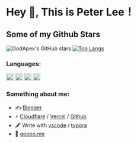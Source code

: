 # Hey 👋, This is Peter Lee！

## Some of my Github Stars

![GodApex's GitHub stars](https://github-readme-stats.vercel.app/api?username=GodApex&show_icons=true&theme=radical)
[![Top Langs](https://github-readme-stats.vercel.app/api/top-langs/?username=GodApex&layout=compact&theme=radical)](https://github.com/anuraghazra/github-readme-stats)


### Languages:

<code><img height="20" src="https://ae03.alicdn.com/kf/Hcc89cc7cedc542869b76bb45336a02f14.jpg" alt="vue"></code>
<code><img height="20" src="https://ae02.alicdn.com/kf/H994800b573494bf1a3f12b248e12d3ddn.jpg" alt="python"></code>
<code><img height="20" src="https://ae04.alicdn.com/kf/Habd0a5f7202f450e966e310ce9eeacac4.jpg" alt="nodejs"></code>
<code><img height="20" src="https://ae03.alicdn.com/kf/H3b65937dd992453f8d4a71ed07bb46e6V.jpg" alt="c++"></code>

### Something about me:

- ✍️ [Blogger](https://www.godapex.com)
- ⚡ [Cloudflare](https://workers.cloudflare.com) / [Vercel](https://vercel.com) / [Github](https://github.com)
- 🖋  Write with [vscode](https://code.visualstudio.com/) / [typora](https://www.typora.io/)
- 🎉 [goooo.me](https://goooo.me)
